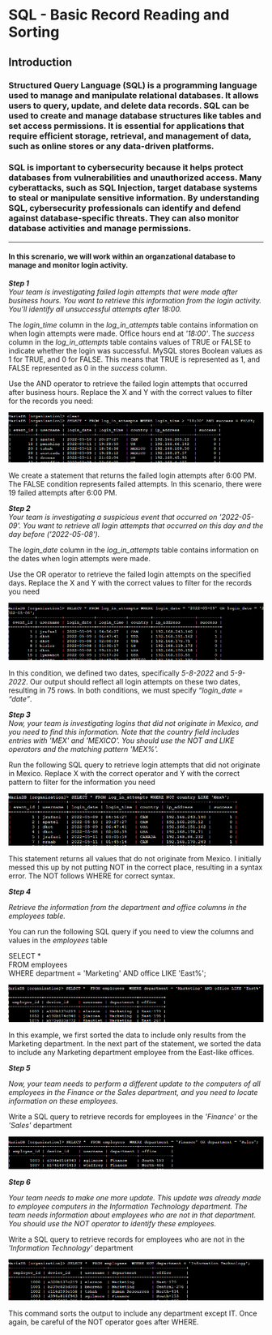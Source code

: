# SQL - Basic Record Reading and Sorting 

## Introduction

### Structured Query Language (SQL) is a programming language used to manage and manipulate relational databases. It allows users to query, update, and delete data records. SQL can be used to create and manage database structures like tables and set access permissions. It is essential for applications that require efficient storage, retrieval, and management of data, such as online stores or any data-driven platforms.   
### SQL is important to cybersecurity because it helps protect databases from vulnerabilities and unauthorized access. Many cyberattacks, such as SQL Injection, target database systems to steal or manipulate sensitive information. By understanding SQL, cybersecurity professionals can identify and defend against database-specific threats. They can also monitor database activities and manage permissions.  
---
#### In this screnario, we will work within an organzational database to manage and monitor login activity.   

***Step 1***  
*Your team is investigating failed login attempts that were made after business hours. You want to retrieve this information from the login activity. You’ll identify all unsuccessful attempts after 18:00.*  

The *login_time* column in the *log_in_attempts* table contains information on when login attempts were made. Office hours end at *'18:00'*. 
The *success* column in the *log_in_attempts* table contains values of TRUE or FALSE to indicate whether the login was successful. MySQL stores Boolean values as 1 for TRUE, and 0 for FALSE. This means that TRUE is represented as 1, and FALSE represented as 0 in the *success* column.  

Use the AND operator to retrieve the failed login attempts that occurred after business hours. Replace the X and Y with the correct values to filter for the records you need:  

![get=content](https://github.com/GSecAwareness/SQL/blob/main/1.PNG)  

We create a statement that returns the failed login attempts after 6:00 PM. The FALSE condition represents failed attempts. In this scenario, there were 19 failed attempts after 6:00 PM.  

***Step 2***  
*Your team is investigating a suspicious event that occurred on '2022-05-09'. You want to retrieve all login attempts that occurred on this day and the day before ('2022-05-08').*  

The *login_date* column in the *log_in_attempts* table contains information on the dates when login attempts were made.

Use the OR operator to retrieve the failed login attempts on the specified days. Replace the X and Y with the correct values to filter for the records you need  

![get-content](https://github.com/GSecAwareness/SQL/blob/main/2%20login%20dates.PNG)  

In this condition, we defined two dates, specifically *5-8-2022* and *5-9-2022*. Our output should reflect all login attempts on these two dates, resulting in 75 rows. In both conditions, we must specify *“login_date = “date”*.  

***Step 3***  
*Now, your team is investigating logins that did not originate in Mexico, and you need to find this information. Note that the country field includes entries with 'MEX' and 'MEXICO'. You should use the NOT and LIKE operators and the matching pattern 'MEX%'.*  

Run the following SQL query to retrieve login attempts that did not originate in Mexico. Replace X with the correct operator and Y with the correct pattern to filter for the information you need  

![get-content](https://github.com/GSecAwareness/SQL/blob/main/3%20mexico.PNG)  

This statement returns all values that do not originate from Mexico.  I initially messed this up by not putting NOT in the correct place, resulting in a syntax error. The NOT follows WHERE for correct syntax.   

***Step 4***  

*Retrieve the information from the department and office columns in the employees table.*  

You can run the following SQL query if you need to view the columns and values in the *employees* table  

SELECT *   
FROM employees   
WHERE department = 'Marketing' AND office LIKE 'East%';  

![get-content](https://github.com/GSecAwareness/SQL/blob/main/4%20Marketing.PNG)  

In this example, we first sorted the data to include only results from the Marketing department. In the next part of the statement, we sorted the data to include any Marketing department employee from the East-like offices.   

***Step 5***  

*Now, your team needs to perform a different update to the computers of all employees in the Finance or the Sales department, and you need to locate information on these employees.*  

Write a SQL query to retrieve records for employees in the *'Finance'* or the *'Sales'* department    

![get-content](https://github.com/GSecAwareness/SQL/blob/main/5%20Sales%20Finance.PNG)  

***Step 6***  

*Your team needs to make one more update. This update was already made to employee computers in the Information Technology department. The team needs information about employees who are not in that department. You should use the NOT operator to identify these employees.*  

Write a SQL query to retrieve records for employees who are not in the *'Information Technology'* department  

![get=content](https://github.com/GSecAwareness/SQL/blob/main/6%20IT.PNG)  

This command sorts the output to include any department except IT. Once again, be careful of the NOT operator goes after WHERE.   
























